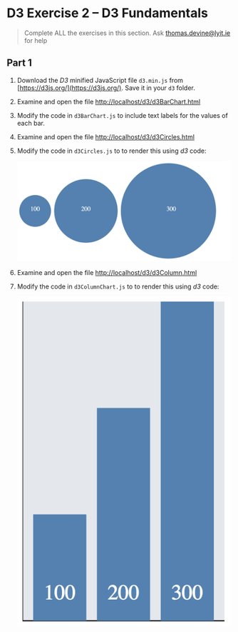 # D3 Exercise 2 – D3 Fundamentals
		
> Complete ALL the exercises in this section. Ask thomas.devine@lyit.ie for help

## Part 1

1.	Download the *D3* minified JavaScript file ``d3.min.js`` from [https://d3js.org/](https://d3js.org/).  Save it in your ``d3`` folder.

1.	Examine and open the file [http://localhost/d3/d3BarChart.html](http://localhost/d3/d3BarChart.html)

1.	Modify the code in ``d3BarChart.js`` to include text labels for the values of each bar.

1.	Examine and open the file [http://localhost/d3/d3Circles.html](http://localhost/d3/d3Circles.html)

1.	Modify the code in ``d3Circles.js`` to to render this using *d3* code:

	![img](../images/d3Circles.png)

1.	Examine and open the file [http://localhost/d3/d3Column.html](http://localhost/d3/d3Column.html)

1.	Modify the code in ``d3ColumnChart.js`` to to render this using *d3* code:

	![img](../images/d3Column.png)

<!--
	1.	Examine and open the file [http://localhost/d3/d3BarChartV2.html](http://localhost/d3/d3BarChartV2.html)

	1.	Modify the code in ``d3BarChartV2.js`` to include text labels for the values of each bar.

		![img](../images/barChart2.png)

		Hint: After the code that adds the ``rect`` elements use this code to get you started:

		```javascript

		elements.enter().append("text")
			...
			...

		```

	1.	Add some extra values to the ``dataset`` array.  Modify the code as appropriate to see these extra values rendered as new bars.

	1.	Push your code to **your private** repository on GitHub.  Type these commands into your *Git Bash* client:

		```
		$ git status
		$ git add .
		$ git commit -m "Exercise 2 Part 1 - DONE|PARTIAL|HELP"
		$ git push origin master
		$ git status

		```


	## Part 2

	1.	Open the files - ``d3ColumnChart.html`` and ``d3ColumnChart.js`` and add the code that renders this new *column chart*:

		![img](../images/columnChart2.png)

		using the dataset given:

		```javascript
		var data = [100,200,300,400,300,200,100];

		```

	1.	Modify your solution so that no *magic numbers* are embedded in your code.  For example, use these constants for controlling spacing between bars and the width of bars.

		```javascript
		const spacing = 10;
		const barwidth = 50;	

		```

	1.	Modify your code to use this dataset:

		```javascript
		var data = [100,200,300,800,300,200,100];

		```	

		The middle value is now 800.  Does your chart height automatically increase to accomodate this new value?  Modify your code so the height of the ``<svg>`` is dynamically set using the largest value in the ``dataset`` array.

	1.	Modify your code to use this dataset:

		```javascript
		var data = [100,200,300,400,300,200,100,400,300,200,100];

		```	

		Modify your code to accomodate these extra bar values dynamically too.

	1.	Push your code to **your private** repository on GitHub.  Type these commands into your *Git Bash* client:

		```
		$ git status
		$ git add .
		$ git commit -m "Exercise 2 Part 2 - DONE|PARTIAL|HELP"
		$ git push origin master
		$ git status

		```

	## Part 3

	1.	Open the files - ``d3ColumnChartV3.html`` and ``d3ColumnChartV3.js`` and modify the code so the bars appear with the data labels as shown here:

		![img](../images/barChart4.png)

		Notice how the dataset is now a JSON array.  

	1.	Push your code to **your private** repository on GitHub.  Type these commands into your *Git Bash* client:

		```
		$ git status
		$ git add .
		$ git commit -m "Exercise 2 Part 3 - DONE|PARTIAL|HELP"
		$ git push origin master
		$ git status

		```

	## Part 4

	1.	Modify the files ``d3ScatterChart.html`` and ``d3ScatterChart.js`` to render this scatter plot chart:

		![img](../images/scatterChart.png)

	1.	Update the ``data`` array to this:

		```javascript
		var data = [{"x":100,"y":100},{"x":200, "y":200},{"x":300,"y":300},{"x":400, "y":200}];

		```

		Refresh the chart in the browser.  It should show this chart:

		![img](../images/scatterChart3.png)

		Attempt to update your code to allow for this automatic update.

	1.	Finally, use the d3 *line generator* to draw the lines between the points as shown here:

		![img](../images/scatterChart4.png)

	1.	Push your code to **your private** repository on GitHub.  Type these commands into your *Git Bash* client:

		```
		$ git status
		$ git add .
		$ git commit -m "Exercise 2 Part 4 - DONE|PARTIAL|HELP"
		$ git push origin master
		$ git status

		```

-->